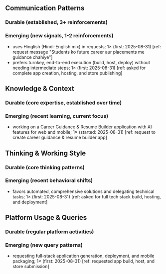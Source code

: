 ## Communication Patterns
### Durable (established, 3+ reinforcements)

### Emerging (new signals, 1-2 reinforcements)
- uses Hinglish (Hindi-English mix) in requests; 1× (first: 2025-08-31) [ref: request message "Students ko future career aur placements me guidance chahiye"]
- prefers turnkey, end-to-end execution (build, host, deploy) without needing intermediate steps; 1× (first: 2025-08-31) [ref: asked for complete app creation, hosting, and store publishing]

## Knowledge & Context
### Durable (core expertise, established over time)

### Emerging (recent learning, current focus)
- working on a Career Guidance & Resume Builder application with AI features for web and mobile; 1× (started: 2025-08-31) [ref: request to create career guidance & resume builder app]

## Thinking & Working Style
### Durable (core thinking patterns)

### Emerging (recent behavioral shifts)
- favors automated, comprehensive solutions and delegating technical tasks; 1× (first: 2025-08-31) [ref: asked for full tech stack build, hosting, and deployment]

## Platform Usage & Queries
### Durable (regular platform activities)

### Emerging (new query patterns)
- requesting full-stack application generation, deployment, and mobile packaging; 1× (first: 2025-08-31) [ref: requested app build, host, and store submission]